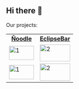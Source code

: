 ## Hi there 👋

Our projects:

<table>
  <tr>
    <td align="center">
      <a href="https://github.com/Timasostima-RedondoDEV/CRUD_java">
        <b>Ñoodle</b>
      </a>
    </td>
    <td align="center">
      <a href="https://github.com/Timasostima-RedondoDEV/EclipseBar">
        <b>EclipseBar</b>
      </a>
    </td>
  </tr>
  <tr>
    <td width=46%><img src="https://github.com/Timasostima/CRUD_java/assets/72166965/9b4e25a1-14b6-426b-aa78-4050101012d9)"  alt="1" style="width: 100%;aspect-ratio:16/9" ></td>
    <td><img src="https://github.com/Timasostima-RedondoDEV/.github/assets/72166965/4ab3afe8-e1aa-4b72-ae56-ecc9f487d2a0" alt="2" style="width: 100%;aspect-ratio:16/9""></td>
   </tr> 
  <tr>
    <td width=46%> <img src="https://github.com/Timasostima-RedondoDEV/.github/assets/72166965/c89e23c9-d6cb-4b64-bda8-a47f853b387c"  alt="1" style="width: 100%;aspect-ratio:16/9" ></td>
    <td><img src="https://github.com/Timasostima-RedondoDEV/.github/assets/72166965/5ac00787-a7ab-40ee-b22a-67ff5fb9b4f1" alt="2" style="width: 100%;aspect-ratio:16/9""></td>
   </tr> 
</table>

<!---
<table>
  <tr>
    <td>
      <a href="https://github.com/Timasostima-RedondoDEV/CRUD_java">
        <b>Ñoodle</b>
      </a>
    </td>
    <td align="center"> <img  height=200px src="https://github.com/Timasostima/CRUD_java/assets/72166965/4bc5b8b7-6352-4dad-887d-c7fe1f6bd97e"  alt="1" ></td>
    <td> <img src="https://github.com/Timasostima/CRUD_java/assets/72166965/9b4e25a1-14b6-426b-aa78-4050101012d9"  alt="2" ></td>
    <td> <img src="https://github.com/Timasostima-RedondoDEV/.github/assets/72166965/c89e23c9-d6cb-4b64-bda8-a47f853b387c"  alt="3" ></td>
  </tr>
  <tr>
    <td align="center">
      <a href="https://github.com/RedondoDev/EclipseBar)">
        <b>EclipseBar</b>
      </a>
    </td>
    <td><img src="https://github.com/Timasostima-RedondoDEV/.github/assets/72166965/4ab3afe8-e1aa-4b72-ae56-ecc9f487d2a0" alt="2"></td>
    <td><img src="https://github.com/Timasostima-RedondoDEV/.github/assets/72166965/5ac00787-a7ab-40ee-b22a-67ff5fb9b4f1" alt="2"></td>
    <td><img src="https://github.com/Timasostima-RedondoDEV/.github/assets/72166965/be388dca-315e-4aa5-ba70-4f188ed815d2" alt="2"></td>
   </tr> 
</table>
-->
